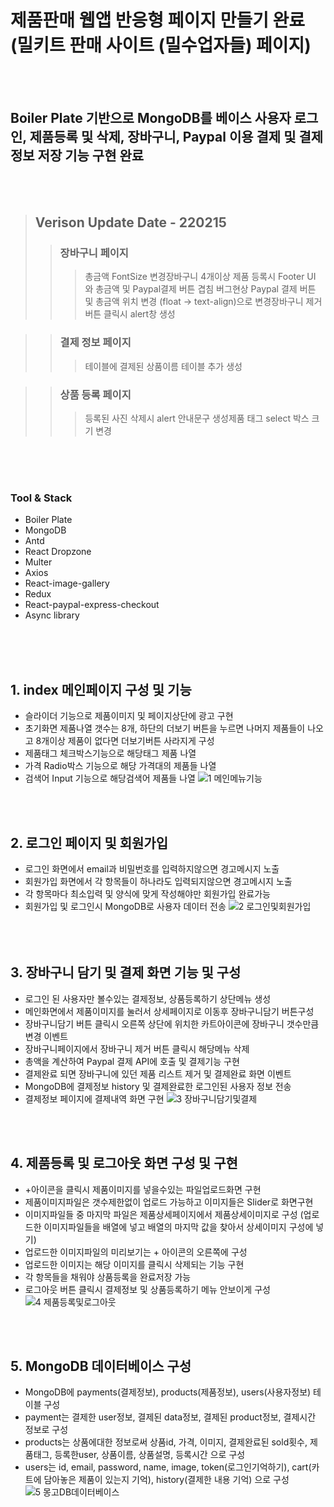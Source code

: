 # 제품판매 웹앱 반응형 페이지 만들기 완료 (밀키트 판매 사이트 (밀수업자들) 페이지)

<br/>
<br/>

## Boiler Plate 기반으로 MongoDB를 베이스 사용자 로그인, 제품등록 및 삭제, 장바구니, Paypal 이용 결제 및 결제정보 저장 기능 구현 완료

<br/><br/>

> ## Verison Update Date - 220215
>
> > ### 장바구니 페이지
> >
> > > 총금액 FontSize 변경장바구니 4개이상 제품 등록시 Footer UI 와 총금액 및 Paypal결제 버튼 겹침 버그현상 Paypal 결제 버튼 및 총금액 위치 변경 (float -> text-align)으로 변경장바구니 제거 버튼 클릭시 alert창 생성

> > ### 결제 정보 페이지
> >
> > > 테이블에 결제된 상품이름 테이블 추가 생성

> > ### 상품 등록 페이지
> >
> > > 등록된 사진 삭제시 alert 안내문구 생성제품 태그 select 박스 크기 변경

<br/><br/><br/>

### Tool & Stack

- Boiler Plate
- MongoDB
- Antd
- React Dropzone
- Multer
- Axios
- React-image-gallery
- Redux
- React-paypal-express-checkout
- Async library

<br/><br/><br/>

## 1. index 메인페이지 구성 및 기능

- 슬라이더 기능으로 제품이미지 및 페이지상단에 광고 구현
- 초기화면 제품나열 갯수는 8개, 하단의 더보기 버튼을 누르면 나머지 제품들이 나오고 8개이상 제품이 없다면 더보기버튼 사라지게 구성
- 제품태그 체크박스기능으로 해당태그 제품 나열
- 가격 Radio박스 기능으로 해당 가격대의 제품들 나열
- 검색어 Input 기능으로 해당검색어 제품들 나열 ![1 메인메뉴기능](https://user-images.githubusercontent.com/88263576/153749781-d41904f3-91b6-4c80-85e2-5b3fee3455fc.gif)

<br/><br/>

## 2. 로그인 페이지 및 회원가입

- 로그인 화면에서 email과 비밀번호를 입력하지않으면 경고메시지 노출
- 회원가입 화면에서 각 항목들이 하나라도 입력되지않으면 경고메시지 노출
- 각 항목마다 최소입력 및 양식에 맞게 작성해야만 회원가입 완료가능
- 회원가입 및 로그인시 MongoDB로 사용자 데이터 전송 ![2 로그인및회원가입](https://user-images.githubusercontent.com/88263576/153749789-bad708e2-455a-40e1-b5d8-cdfa3585bb5b.gif) <br/><br/> <br/><br/>

## 3. 장바구니 담기 및 결제 화면 기능 및 구성

- 로그인 된 사용자만 볼수있는 결제정보, 상품등록하기 상단메뉴 생성
- 메인화면에서 제품이미지를 눌러서 상세페이지로 이동후 장바구니담기 버튼구성
- 장바구니담기 버튼 클릭시 오른쪽 상단에 위치한 카트아이콘에 장바구니 갯수만큼 변경 이벤트
- 장바구니페이지에서 장바구니 제거 버튼 클릭시 해당메뉴 삭제
- 총액을 계산하여 Paypal 결제 API에 호출 및 결제기능 구현
- 결제완료 되면 장바구니에 있던 제품 리스트 제거 및 결제완료 화면 이벤트
- MongoDB에 결제정보 history 및 결제완료한 로그인된 사용자 정보 전송
- 결제정보 페이지에 결제내역 화면 구현 ![3 장바구니담기및결제](https://user-images.githubusercontent.com/88263576/153749794-9b49535f-1990-4258-9065-b5221a3af228.gif)

<br/><br/>

## 4. 제품등록 및 로그아웃 화면 구성 및 구현

- +아이콘을 클릭시 제품이미지를 넣을수있는 파일업로드화면 구현
- 제품이미지파일은 갯수제한없이 업로드 가능하고 이미지들은 Slider로 화면구현
- 이미지파일들 중 마지막 파일은 제품상세페이지에서 제품상세이미지로 구성 (업로드한 이미지파일들을 배열에 넣고 배열의 마지막 값을 찾아서 상세이미지 구성에 넣기)
- 업로드한 이미지파일의 미리보기는 + 아이콘의 오른쪽에 구성
- 업로드한 이미지는 해당 이미지를 클릭시 삭제되는 기능 구현
- 각 항목들을 채워야 상품등록을 완료저장 가능
- 로그아웃 버튼 클릭시 결제정보 및 상품등록하기 메뉴 안보이게 구성 ![4 제품등록및로그아웃](https://user-images.githubusercontent.com/88263576/153749798-76c883de-6048-40e2-938e-93b3fe73fe7b.gif)

<br/><br/>

## 5. MongoDB 데이터베이스 구성

- MongoDB에 payments(결제정보), products(제품정보), users(사용자정보) 테이블 구성
- payment는 결제한 user정보, 결제된 data정보, 결제된 product정보, 결제시간 정보로 구성
- products는 상품에대한 정보로써 상품id, 가격, 이미지, 결제완료된 sold횟수, 제품태그, 등록한user, 상품이름, 상품설명, 등록시간 으로 구성
- users는 id, email, password, name, image, token(로그인기억하기), cart(카트에 담아놓은 제품이 있는지 기억), history(결제한 내용 기억) 으로 구성  
  ![5 몽고DB데이터베이스](https://user-images.githubusercontent.com/88263576/153749799-0131aca4-867a-477a-abc5-d785d34e1beb.gif)
